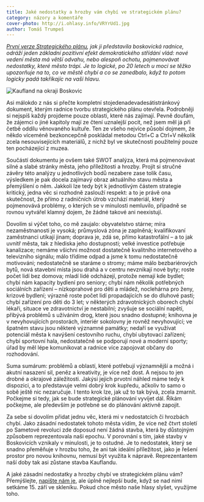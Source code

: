 ```yaml
---
title: Jaké nedostatky a hrozby vám chybí ve strategickém plánu?
category: názory a komentáře
cover-photo: http://i.ohlasy.info/VRYrUd1.jpg
author: Tomáš Trumpeš
---
```


*[První verze Strategického plánu](/clanky/2015/08/strategicky-plan.html), jak ji představila boskovická radnice, odráží jeden základní pozitivní efekt demokratického střídání vlád: nové vedení města má větší odvahu, nebo alespoň ochotu, pojmenovávat nedostatky, které město trápí. Je to logické, po 20 letech u moci se těžko upozorňuje na to, co ve městě chybí a co se zanedbalo, když to potom logicky padá takříkajíc na vaši hlavu.*

<img src="http://i.ohlasy.info/VRYrUd1.jpg" alt="Kaufland na okraji Boskovic" class="img-responsive">

Asi málokdo z nás si přečte kompletní stojedenadevadesátistránkový dokument, kterým radnice tvorbu strategického plánu otevřela. Podrobněji si nejspíš každý projdeme pouze oblasti, které nás zajímají. Pevně doufám, že zájemci o jiné kapitoly mají ze čtení uznalejší pocit, než jsem měl já při četbě oddílu věnovaného kultuře. Ten ze všeho nejvíce působí dojmem, že někdo víceméně bezkoncepčně poskládal metodou Ctrl+C a Ctrl+V několik zcela nesouvisejících materiálů, z nichž byl ve skutečnosti použitelný pouze ten pocházející z muzea.

Součástí dokumentu je ovšem také SWOT analýza, která má pojmenovávat silné a slabé stránky města, jeho příležitosti a hrozby. Projít si stručné závěry této analýzy u jednotlivých bodů nezabere zase tolik času, výsledkem je pak docela zajímavý obraz aktuálního stavu města a přemýšlení o něm. Jakkoli lze tedy být k jednotlivým částem strategie kritický, jedna věc si rozhodně zaslouží respekt: a to je právě ona skutečnost, že přímo z radničních útrob vzchází materiál, který pojmenovává problémy, o kterých se v minulosti nemluvilo, případně se rovnou vytvářel klamný dojem, že žádné takové ani neexistují.

Dovolím si výčet toho, co mě zaujalo: obyvatelstvo stárne; míra nezaměstnanosti je vysoká; průmyslová zóna je zaplněná; kvalifikovaní zaměstnanci utíkají jinam; doprava je, zdá se, přímo katastrofální – a to jak uvnitř města, tak z hlediska jeho dostupnosti; velké investice potřebuje kanalizace; nemáme všichni možnost dostatečně kvalitního internetového a televizního signálu; málo třídíme odpad a jsme k tomu nedostatečně motivováni; nedostatečně se staráme o stromy; máme málo bezbariérových bytů, nová stavební místa jsou drahá a v centru nevznikají nové byty; roste počet lidí bez domova; mladí lidé odcházejí, protože nemají kde bydlet; chybí nám kapacity bydlení pro seniory; chybí nám několik potřebných sociálních zařízení – nízkoprahové pro děti a mládež, noclehárna pro ženy, krizové bydlení; výrazně roste počet lidí propadajících se do dluhové pasti; chybí zařízení pro děti do 3 let; v některých zdravotnických oborech chybí lékaři, situace ve zdravotnictví je nestabilní; zvyšuje se sociální napětí, přibývá problémů s užíváním drog, které jsou snadno dostupné; knihovna je v nevyhovujících prostorách, interiér sokolovny je rovněž nevyhovující; ve špatném stavu jsou některé významné památky; nedaří se využívat potenciál města k navýšení cestovního ruchu, chybí ubytovací zařízení; chybí sportovní hala, nedostatečně se podporují nové a moderní sporty; úřad by měl lépe komunikovat a radnice více zapojovat občany do rozhodování. 

Suma sumárum: problémů a oblastí, které potřebují významnější a možná i akutní nasazení sil, peněz a kreativity, je více než dost. A nejsou to jen drobné a okrajové záležitosti. Jakýsi jejich prvotní náhled máme tedy k dispozici, a to představuje velmi dobrý krok kupředu, ačkoliv to samo o sobě ještě nic nezaručuje. I tento krok lze, jak už to tak bývá, zcela zmarnit. Počkejme si tedy, jak se bude strategické plánování vyvíjet dál. Říkám počkejme, ale především je potřebné se do plánování aktivně zapojit.

Za sebe si dovolím přidat jednu věc, která mi v nedostatcích či hrozbách chybí. Jako zásadní nedostatek tohoto města vidím, že více než čtvrt století po Sametové revoluci zde doposud není žádná stavba, která by důstojným způsobem reprezentovala naši epochu. V porovnání s tím, jaké stavby v Boskovicích vznikaly v minulosti, je to ostudné. Je to nedostatek, který se snadno přeměňuje v hrozbu toho, že ani tak ideální příležitost, jako je řešení prostor pro novou knihovnu, nemusí být využita k nápravě. Reprezentantem naší doby tak asi zůstane stavba Kauflandu.

A jaké zásadní nedostatky a hrozby chybí ve strategickém plánu vám? Přemýšlejte, [napište nám je](mailto:ohlasy@ohlasy.info), ale úplně nejlepší bude, když se nad nimi setkáme 15. září ve skleníku. Pokud chce město naše hlasy slyšet, využijme toho.

